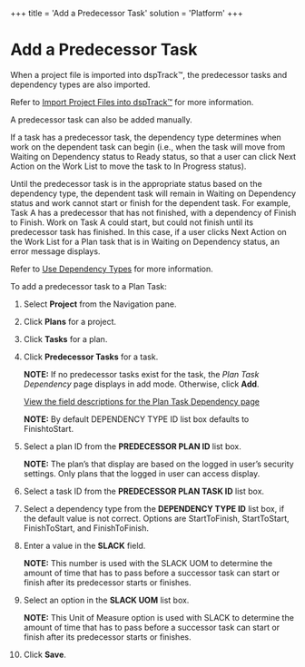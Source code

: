 +++
title = 'Add a Predecessor Task'
solution = 'Platform'
+++

# Add a Predecessor Task

When a project file is imported into dspTrack™, the predecessor tasks
and dependency types are also imported.

Refer to [Import Project Files into
dspTrack™](Import_Project_Files_into_dspTrack) for more
information.

A predecessor task can also be added manually.

If a task has a predecessor task, the dependency type determines when
work on the dependent task can begin (i.e., when the task will move from
Waiting on Dependency status to Ready status, so that a user can click
Next Action on the Work List to move the task to In Progress status).

Until the predecessor task is in the appropriate status based on the
dependency type, the dependent task will remain in Waiting on Dependency
status and work cannot start or finish for the dependent task. For
example, Task A has a predecessor that has not finished, with a
dependency of Finish to Finish. Work on Task A could start, but could
not finish until its predecessor task has finished. In this case, if a
user clicks Next Action on the Work List for a Plan task that is in
Waiting on Dependency status, an error message displays.

Refer to [Use Dependency Types](Use_Dependency_Types) for more
information.

To add a predecessor task to a Plan Task:

1.  Select **Project** from the Navigation pane.

2.  Click **Plans** for a project.

3.  Click **Tasks** for a plan.

4.  Click **Predecessor Tasks** for a task.
    
    **NOTE:** If no predecessor tasks exist for the task, the *Plan Task
    Dependency* page displays in add mode. Otherwise, click **Add**.
    
    [View the field descriptions for the Plan Task Dependency
    page](../Page_Desc/Plan_Task_Dependency)
    
    **NOTE:** By default DEPENDENCY TYPE ID list box defaults to
    FinishtoStart.

5.  Select a plan ID from the **PREDECESSOR PLAN ID** list box.
    
    **NOTE:** The plan’s that display are based on the logged in user’s
    security settings. Only plans that the logged in user can access
    display.

6.  Select a task ID from the **PREDECESSOR PLAN TASK ID** list box.

7.  Select a dependency type from the **DEPENDENCY TYPE ID** list box,
    if the default value is not correct. Options are StartToFinish,
    StartToStart, FinishToStart, and FinishToFinish.

8.  Enter a value in the **SLACK** field.
    
    **NOTE:** This number is used with the SLACK UOM to determine the
    amount of time that has to pass before a successor task can start or
    finish after its predecessor starts or finishes.

9.  Select an option in the **SLACK UOM** list box.
    
    **NOTE:** This Unit of Measure option is used with SLACK to
    determine the amount of time that has to pass before a successor
    task can start or finish after its predecessor starts or finishes.

10. Click **Save**.

